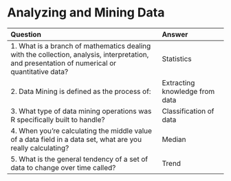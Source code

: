 # Analyzing and Mining Data

| Question | Answer |
| :--- | :--- |
| 1. What is a branch of mathematics dealing with the collection, analysis, interpretation, and presentation of numerical or quantitative data? | Statistics |
| 2. Data Mining is defined as the process of: | Extracting knowledge from data |
| 3. What type of data mining operations was R specifically built to handle? | Classification of data |
| 4. When you’re calculating the middle value of a data field in a data set, what are you really calculating? | Median |
| 5. What is the general tendency of a set of data to change over time called? | Trend |
